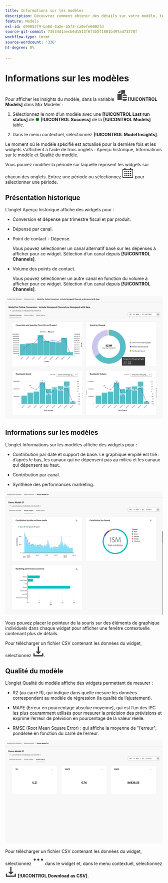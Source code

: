 ```yaml
---
title: Informations sur les modèles
description: Découvrez comment obtenir des détails sur votre modèle, tels qu’une présentation historique, des informations sur les modèles et la qualité des modèles en Mix Modeler.
feature: Models
exl-id: d99852f9-ba0d-4a2e-b5f3-ca0efe6002fd
source-git-commit: 73534d1aecb6d1513f6f3b5f1801b497ad73278f
workflow-type: tm+mt
source-wordcount: '336'
ht-degree: 0%

---
```


# Informations sur les modèles

Pour afficher les insights du modèle, dans la variable ![Modèles](../assets/icons/FileData.svg) **[!UICONTROL Models]** dans Mix Modeler :

1. Sélectionnez le nom d’un modèle avec une **[!UICONTROL Last run status]** de <span style="color:green">●</span> **[!UICONTROL Success]** de la **[!UICONTROL Models]** table.

1. Dans le menu contextuel, sélectionnez **[!UICONTROL Model Insights]**.

Le moment où le modèle spécifié est actualisé pour la dernière fois et les widgets s’affichent à l’aide de trois onglets : Aperçu historique, Informations sur le modèle et Qualité du modèle.

Vous pouvez modifier la période sur laquelle reposent les widgets sur chacun des onglets. Entrez une période ou sélectionnez ![Calendrier](../assets/icons/Calendar.svg) pour sélectionner une période.


## Présentation historique

L’onglet Aperçu historique affiche des widgets pour :

* Conversion et dépense par trimestre fiscal et par produit.

* Dépensé par canal.

* Point de contact - Dépense.

  Vous pouvez sélectionner un canal alternatif basé sur les dépenses à afficher pour ce widget. Sélection d’un canal depuis **[!UICONTROL Channels]**.

* Volume des points de contact.

  Vous pouvez sélectionner un autre canal en fonction du volume à afficher pour ce widget. Sélection d’un canal depuis **[!UICONTROL Channels]**.

![Modèle - Aperçu historique](../assets/model-historical-overview.png)

## Informations sur les modèles

L’onglet Informations sur les modèles affiche des widgets pour :

* Contribution par date et support de base. Le graphique empilé est trié : d’après le bas, les canaux qui ne dépensent pas au milieu et les canaux qui dépensent au haut.

* Contribution par canal.

* Synthèse des performances marketing.

![Modèle - Informations sur les modèles](../assets/model-model-insights.png)

Vous pouvez placer le pointeur de la souris sur des éléments de graphique individuels dans chaque widget pour afficher une fenêtre contextuelle contenant plus de détails.

Pour télécharger un fichier CSV contenant les données du widget, sélectionnez ![Télécharger](../assets/icons/Download.svg).




## Qualité du modèle

L’onglet Qualité du modèle affiche des widgets permettant de mesurer :

* R2 (au carré R), qui indique dans quelle mesure les données correspondent au modèle de régression (la qualité de l’ajustement).

* MAPE (Erreur en pourcentage absolue moyenne), qui est l’un des IPC les plus couramment utilisés pour mesurer la précision des prévisions et exprime l’erreur de prévision en pourcentage de la valeur réelle.

* RMSE (Root Mean Square Error) : qui affiche la moyenne de &quot;l’erreur&quot;, pondérée en fonction du carré de l’erreur.

![Qualité du modèle](../assets/model-quality.png)

Pour télécharger un fichier CSV contenant les données du widget, sélectionnez ![Plus](../assets/icons/More.svg) dans le widget et, dans le menu contextuel, sélectionnez ![Télécharger](../assets/icons/Download.svg) **[!UICONTROL Download as CSV]**.
